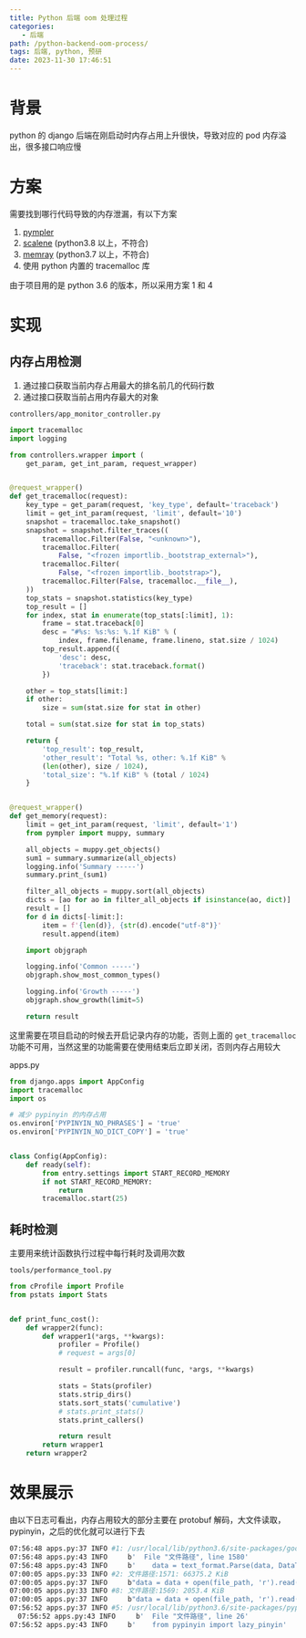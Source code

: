```yaml
---
title: Python 后端 oom 处理过程
categories:
   - 后端
path: /python-backend-oom-process/
tags: 后端, python, 预研
date: 2023-11-30 17:46:51
---
```


# 背景

python 的 django 后端在刚启动时内存占用上升很快，导致对应的 pod 内存溢出，很多接口响应慢

# 方案

需要找到哪行代码导致的内存泄漏，有以下方案

1. [pympler](https://zhuanlan.zhihu.com/p/436577356)
2. [scalene](https://github.com/plasma-umass/scalene) (python3.8 以上，不符合)
3. [memray](https://github.com/bloomberg/memray) (python3.7 以上，不符合)
4. 使用 python 内置的 tracemalloc 库

由于项目用的是 python 3.6 的版本，所以采用方案 1 和 4

# 实现

## 内存占用检测

1. 通过接口获取当前内存占用最大的排名前几的代码行数
2. 通过接口获取当前占用内存最大的对象

`controllers/app_monitor_controller.py`

```py
import tracemalloc
import logging

from controllers.wrapper import (
    get_param, get_int_param, request_wrapper)


@request_wrapper()
def get_tracemalloc(request):
    key_type = get_param(request, 'key_type', default='traceback')
    limit = get_int_param(request, 'limit', default='10')
    snapshot = tracemalloc.take_snapshot()
    snapshot = snapshot.filter_traces((
        tracemalloc.Filter(False, "<unknown>"),
        tracemalloc.Filter(
            False, "<frozen importlib._bootstrap_external>"),
        tracemalloc.Filter(
            False, "<frozen importlib._bootstrap>"),
        tracemalloc.Filter(False, tracemalloc.__file__),
    ))
    top_stats = snapshot.statistics(key_type)
    top_result = []
    for index, stat in enumerate(top_stats[:limit], 1):
        frame = stat.traceback[0]
        desc = "#%s: %s:%s: %.1f KiB" % (
            index, frame.filename, frame.lineno, stat.size / 1024)
        top_result.append({
            'desc': desc,
            'traceback': stat.traceback.format()
        })

    other = top_stats[limit:]
    if other:
        size = sum(stat.size for stat in other)

    total = sum(stat.size for stat in top_stats)

    return {
        'top_result': top_result,
        'other_result': "Total %s, other: %.1f KiB" %
        (len(other), size / 1024),
        'total_size': "%.1f KiB" % (total / 1024)
    }


@request_wrapper()
def get_memory(request):
    limit = get_int_param(request, 'limit', default='1')
    from pympler import muppy, summary

    all_objects = muppy.get_objects()
    sum1 = summary.summarize(all_objects)
    logging.info('Summary -----')
    summary.print_(sum1)

    filter_all_objects = muppy.sort(all_objects)
    dicts = [ao for ao in filter_all_objects if isinstance(ao, dict)]
    result = []
    for d in dicts[-limit:]:
        item = f'{len(d)}, {str(d).encode("utf-8")}'
        result.append(item)

    import objgraph

    logging.info('Common -----')
    objgraph.show_most_common_types()

    logging.info('Growth -----')
    objgraph.show_growth(limit=5)

    return result
```

这里需要在项目启动的时候去开启记录内存的功能，否则上面的 `get_tracemalloc` 功能不可用，当然这里的功能需要在使用结束后立即关闭，否则内存占用较大

apps.py

```py
from django.apps import AppConfig
import tracemalloc
import os

# 减少 pypinyin 的内存占用
os.environ['PYPINYIN_NO_PHRASES'] = 'true'
os.environ['PYPINYIN_NO_DICT_COPY'] = 'true'


class Config(AppConfig):
    def ready(self):
        from entry.settings import START_RECORD_MEMORY
        if not START_RECORD_MEMORY:
            return
        tracemalloc.start(25)
```

## 耗时检测

主要用来统计函数执行过程中每行耗时及调用次数

`tools/performance_tool.py`

```py
from cProfile import Profile
from pstats import Stats


def print_func_cost():
    def wrapper2(func):
        def wrapper1(*args, **kwargs):
            profiler = Profile()
            # request = args[0]

            result = profiler.runcall(func, *args, **kwargs)

            stats = Stats(profiler)
            stats.strip_dirs()
            stats.sort_stats('cumulative')
            # stats.print_stats()
            stats.print_callers()

            return result
        return wrapper1
    return wrapper2
```

# 效果展示

由以下日志可看出，内存占用较大的部分主要在 protobuf 解码，大文件读取，pypinyin，之后的优化就可以进行下去

```bash
07:56:48 apps.py:37 INFO #1: /usr/local/lib/python3.6/site-packages/google/protobuf/text_format.py:682: 114541.4 KiB
07:56:48 apps.py:43 INFO     b'  File "文件路径", line 1580'
07:56:48 apps.py:43 INFO     b'    data = text_format.Parse(data, DataTree())'
07:00:05 apps.py:33 INFO #2: 文件路径:1571: 66375.2 KiB
07:00:05 apps.py:37 INFO     b"data = data + open(file_path, 'r').read()"
07:00:05 apps.py:33 INFO #8: 文件路径:1569: 2053.4 KiB
07:00:05 apps.py:37 INFO     b"data = data + open(file_path, 'r').read()"
07:56:52 apps.py:37 INFO #5: /usr/local/lib/python3.6/site-packages/pypinyin/phrases_dict.py:45476: 2560.4 KiB
  07:56:52 apps.py:43 INFO     b'  File "文件路径", line 26'
07:56:52 apps.py:43 INFO     b'    from pypinyin import lazy_pinyin'
```
